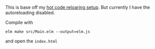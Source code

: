 This is base off my [hot code reloaring setup](https://github.com/axelerator/elm-nano-examples/tree/master/hot_elm).
But currently I have the autoreloading disabled.

Compile with 

```
elm make src/Main.elm --output=elm.js
``` 

and open the `index.html`

